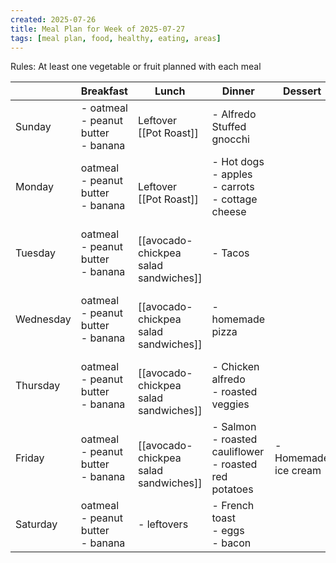 ```yaml
---
created: 2025-07-26
title: Meal Plan for Week of 2025-07-27
tags: [meal plan, food, healthy, eating, areas]
---
```


Rules: At least one vegetable or fruit planned with each meal

|           | Breakfast                                | Lunch                                     | Dinner                                                      | Dessert              | Snacks |
| --------- | ---------------------------------------- | ----------------------------------------- | ----------------------------------------------------------- | -------------------- | ------ |
| Sunday    | - oatmeal<br>- peanut butter<br>- banana | Leftover [[Pot Roast]]                    | - Alfredo Stuffed gnocchi                                   |                      |        |
| Monday    | oatmeal<br>- peanut butter<br>- banana   | <br>Leftover [[Pot Roast]]                | - Hot dogs<br>- apples<br>- carrots<br>- cottage cheese     |                      |        |
| Tuesday   | oatmeal<br>- peanut butter<br>- banana   | <br>[[avocado-chickpea salad sandwiches]] | - Tacos                                                     |                      |        |
| Wednesday | oatmeal<br>- peanut butter<br>- banana   | <br>[[avocado-chickpea salad sandwiches]] | - homemade pizza                                            |                      |        |
| Thursday  | oatmeal<br>- peanut butter<br>- banana   | <br>[[avocado-chickpea salad sandwiches]] | - Chicken alfredo<br>- roasted veggies                      |                      |        |
| Friday    | oatmeal<br>- peanut butter<br>- banana   | <br>[[avocado-chickpea salad sandwiches]] | - Salmon<br>- roasted cauliflower<br>- roasted red potatoes | - Homemade ice cream |        |
| Saturday  | oatmeal<br>- peanut butter<br>- banana   | - leftovers                               | - French toast<br>- eggs<br>- bacon                         |                      |        |

 